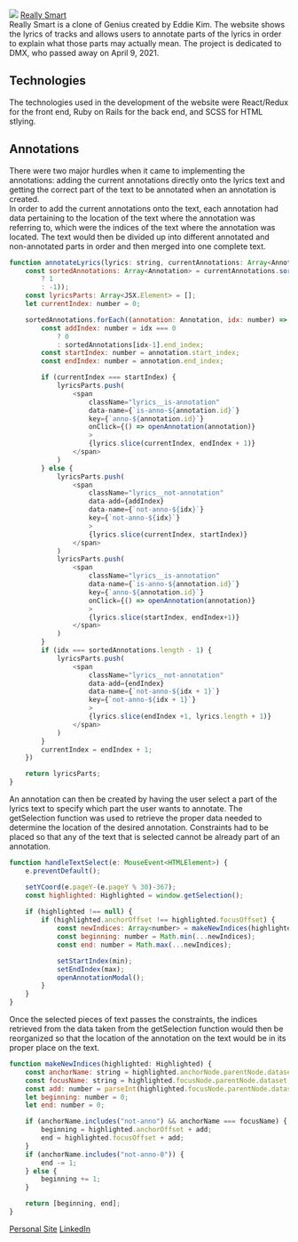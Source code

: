 <img src="https://github.com/thedaebu/reallysmart/blob/main/screenshots/reallysmart.png" >
<a href="https://really-smart.herokuapp.com/#/">Really Smart</a>
<br>
Really Smart is a clone of Genius created by Eddie Kim. The website shows the lyrics of tracks and allows users to annotate parts of the lyrics in order to explain what those parts may actually mean. The project is dedicated to DMX, who passed away on April 9, 2021.

<img src="https://raw.githubusercontent.com/thedaebu/reallysmart/main/app/assets/gifs/reallysmart.gif" alt="" />

## Technologies
The technologies used in the development of the website were React/Redux for the front end, Ruby on Rails for the back end, and SCSS for HTML stlying.

## Annotations
There were two major hurdles when it came to implementing the annotations: adding the current annotations directly onto the lyrics text and getting the correct part of the text to be annotated when an annotation is created.
<br>
In order to add the current annotations onto the text, each annotation had data pertaining to the location of the text where the annotation was referring to, which were the indices of the text where the annotation was located. The text would then be divided up into different annotated and non-annotated parts in order and then merged into one complete text.

```js
function annotateLyrics(lyrics: string, currentAnnotations: Array<Annotation>) {
    const sortedAnnotations: Array<Annotation> = currentAnnotations.sort((a: Annotation, b: Annotation) => (a.start_index > b.start_index
        ? 1
        : -1));
    const lyricsParts: Array<JSX.Element> = [];
    let currentIndex: number = 0;

    sortedAnnotations.forEach((annotation: Annotation, idx: number) => {
        const addIndex: number = idx === 0
            ? 0
            : sortedAnnotations[idx-1].end_index;
        const startIndex: number = annotation.start_index;
        const endIndex: number = annotation.end_index;

        if (currentIndex === startIndex) {
            lyricsParts.push(
                <span
                    className="lyrics__is-annotation"
                    data-name={`is-anno-${annotation.id}`}
                    key={`anno-${annotation.id}`}
                    onClick={() => openAnnotation(annotation)}
                    >
                    {lyrics.slice(currentIndex, endIndex + 1)}
                </span>
            )
        } else {
            lyricsParts.push(
                <span
                    className="lyrics__not-annotation"
                    data-add={addIndex}
                    data-name={`not-anno-${idx}`}
                    key={`not-anno-${idx}`}
                    >
                    {lyrics.slice(currentIndex, startIndex)}
                </span>
            )
            lyricsParts.push(
                <span
                    className="lyrics__is-annotation"
                    data-name={`is-anno-${annotation.id}`}
                    key={`anno-${annotation.id}`}
                    onClick={() => openAnnotation(annotation)}
                    >
                    {lyrics.slice(startIndex, endIndex+1)}
                </span>
            )
        }
        if (idx === sortedAnnotations.length - 1) {
            lyricsParts.push(
                <span
                    className="lyrics__not-annotation"
                    data-add={endIndex}
                    data-name={`not-anno-${idx + 1}`}
                    key={`not-anno-${idx + 1}`}
                    >
                    {lyrics.slice(endIndex +1, lyrics.length + 1)}
                </span>
            )
        }
        currentIndex = endIndex + 1;
    })

    return lyricsParts;
}
```

An annotation can then be created by having the user select a part of the lyrics text to specify which part the user wants to annotate. The getSelection function was used to retrieve the proper data needed to determine the location of the desired annotation. Constraints had to be placed so that any of the text that is selected cannot be already part of an annotation. 

```js
function handleTextSelect(e: MouseEvent<HTMLElement>) {
    e.preventDefault();

    setYCoord(e.pageY-(e.pageY % 30)-367);
    const highlighted: Highlighted = window.getSelection();
    
    if (highlighted !== null) {
        if (highlighted.anchorOffset !== highlighted.focusOffset) {
            const newIndices: Array<number> = makeNewIndices(highlighted);
            const beginning: number = Math.min(...newIndices);
            const end: number = Math.max(...newIndices);

            setStartIndex(min);
            setEndIndex(max);
            openAnnotationModal();
        }
    }
}
```

Once the selected pieces of text passes the constraints, the indices retrieved from the data taken from the getSelection function would then be reorganized so that the location of the annotation on the text would be in its proper place on the text.

```js
function makeNewIndices(highlighted: Highlighted) {
    const anchorName: string = highlighted.anchorNode.parentNode.dataset.name;
    const focusName: string = highlighted.focusNode.parentNode.dataset.name;
    const add: number = parseInt(highlighted.focusNode.parentNode.dataset.add);
    let beginning: number = 0;
    let end: number = 0;

    if (anchorName.includes("not-anno") && anchorName === focusName) {
        beginning = highlighted.anchorOffset + add;
        end = highlighted.focusOffset + add;
    } 
    if (anchorName.includes("not-anno-0")) {
        end -= 1;
    } else {
        beginning += 1;
    }

    return [beginning, end];
}
```
<a href="https://eddie-kim.com/" >Personal Site</a>
<a href="https://www.linkedin.com/in/edkim163/" >LinkedIn</a>